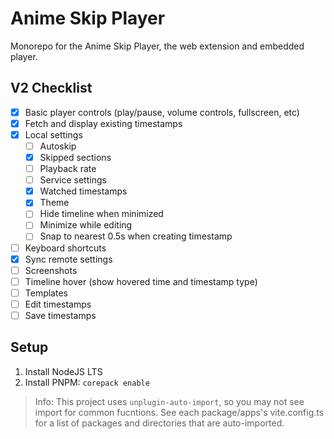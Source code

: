 # Anime Skip Player

Monorepo for the Anime Skip Player, the web extension and embedded player.

## V2 Checklist

- [x] Basic player controls (play/pause, volume controls, fullscreen, etc)
- [x] Fetch and display existing timestamps
- [x] Local settings
  - [ ] Autoskip
  - [x] Skipped sections
  - [ ] Playback rate
  - [ ] Service settings
  - [x] Watched timestamps
  - [x] Theme
  - [ ] Hide timeline when minimized
  - [ ] Minimize while editing
  - [ ] Snap to nearest 0.5s when creating timestamp
- [ ] Keyboard shortcuts
- [x] Sync remote settings
- [ ] Screenshots
- [ ] Timeline hover (show hovered time and timestamp type)
- [ ] Templates
- [ ] Edit timestamps
- [ ] Save timestamps

## Setup

1. Install NodeJS LTS
2. Install PNPM: `corepack enable`

> Info: This project uses `unplugin-auto-import`, so you may not see import for common fucntions. See each package/apps's vite.config.ts for a list of packages and directories that are auto-imported.

